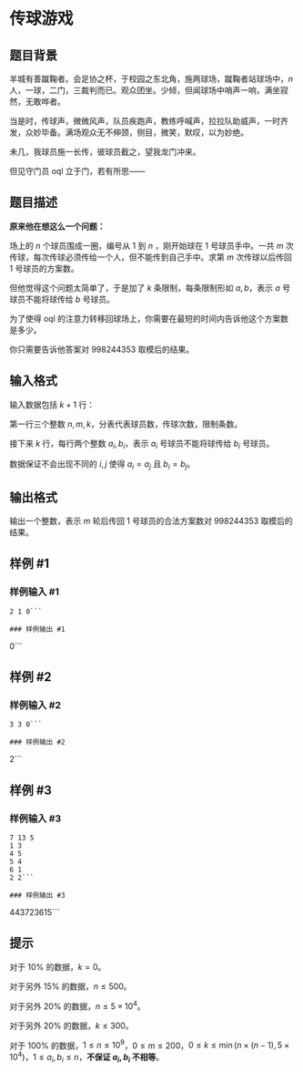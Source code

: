# 传球游戏

## 题目背景

羊城有善蹴鞠者。会足协之杯，于校园之东北角，施两球场，蹴鞠者站球场中，$n$ 人，一球，二门，三裁判而已。观众团坐。少倾，但闻球场中哨声一响，满坐寂然，无敢哗者。

当是时，传球声，微微风声，队员疾跑声，教练呼喊声，拉拉队助威声，一时齐发，众妙毕备。满场观众无不伸颈，侧目，微笑，默叹，以为妙绝。

未几，我球员施一长传，彼球员截之，望我龙门冲来。

但见守门员 oql 立于门，若有所思——

## 题目描述

**原来他在想这么一个问题：**

场上的 $n$ 个球员围成一圈，编号从 $1$ 到 $n$ ，刚开始球在 $1$ 号球员手中。一共 $m$ 次传球，每次传球必须传给一个人，但不能传到自己手中。求第 $m$ 次传球以后传回 $1$ 号球员的方案数。

但他觉得这个问题太简单了，于是加了 $k$ 条限制，每条限制形如 $a,b$，表示 $a$ 号球员不能将球传给 $b$ 号球员。

为了使得 oql 的注意力转移回球场上，你需要在最短的时间内告诉他这个方案数是多少。

你只需要告诉他答案对 $998244353$ 取模后的结果。

## 输入格式

输入数据包括 $k+1$ 行：

第一行三个整数 $n,m,k$，分表代表球员数，传球次数，限制条数。

接下来 $k$ 行，每行两个整数 $a_i,b_i$，表示 $a_i$ 号球员不能将球传给 $b_i$ 号球员。

数据保证不会出现不同的 $i,j$ 使得 $a_i=a_j$ 且 $b_i=b_j$。

## 输出格式

输出一个整数，表示 $m$ 轮后传回 $1$ 号球员的合法方案数对 $998244353$ 取模后的结果。

## 样例 #1

### 样例输入 #1
```
2 1 0```

### 样例输出 #1

```
0```

## 样例 #2

### 样例输入 #2
```
3 3 0```

### 样例输出 #2

```
2```

## 样例 #3

### 样例输入 #3
```
7 13 5
1 3
4 5
5 4
6 1
2 2```

### 样例输出 #3

```
443723615```

## 提示

对于 $10\%$ 的数据，$k=0$。

对于另外 $15\%$ 的数据，$n\leq 500$。

对于另外 $20\%$ 的数据，$n\leq 5\times 10^4$。

对于另外 $20\%$ 的数据，$k\leq 300$。

对于 $100\%$ 的数据，$1\leq n\leq 10^9$，$0\leq m\leq 200$，$0\leq k \leq \min(n\times(n-1),5\times 10^4)$，$1\leq a_i,b_i\leq n$，**不保证 $a_i,b_i$ 不相等**。
